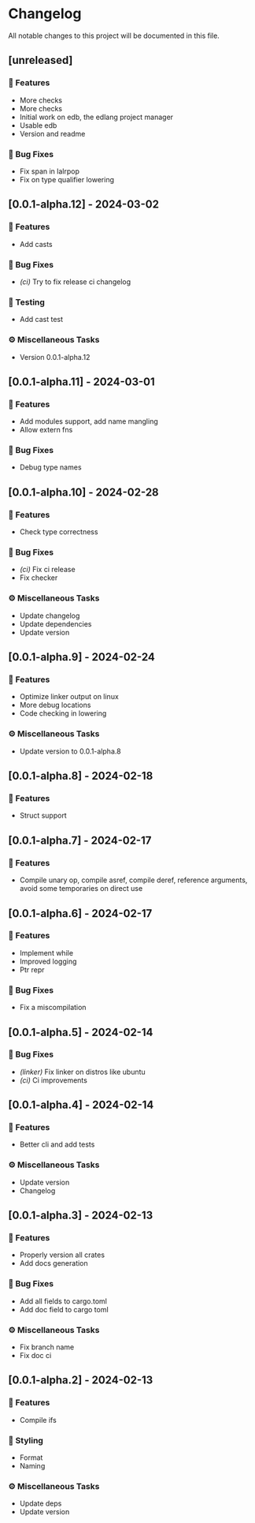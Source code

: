 # Changelog

All notable changes to this project will be documented in this file.

## [unreleased]

### 🚀 Features

- More checks
- More checks
- Initial work on edb, the edlang project manager
- Usable edb
- Version and readme

### 🐛 Bug Fixes

- Fix span in lalrpop
- Fix on type qualifier lowering

## [0.0.1-alpha.12] - 2024-03-02

### 🚀 Features

- Add casts

### 🐛 Bug Fixes

- *(ci)* Try to fix release ci changelog

### 🧪 Testing

- Add cast test

### ⚙️ Miscellaneous Tasks

- Version 0.0.1-alpha.12

## [0.0.1-alpha.11] - 2024-03-01

### 🚀 Features

- Add modules support, add name mangling
- Allow extern fns

### 🐛 Bug Fixes

- Debug type names

## [0.0.1-alpha.10] - 2024-02-28

### 🚀 Features

- Check type correctness

### 🐛 Bug Fixes

- *(ci)* Fix ci release
- Fix checker

### ⚙️ Miscellaneous Tasks

- Update changelog
- Update dependencies
- Update version

## [0.0.1-alpha.9] - 2024-02-24

### 🚀 Features

- Optimize linker output on linux
- More debug locations
- Code checking in lowering

### ⚙️ Miscellaneous Tasks

- Update version to 0.0.1-alpha.8

## [0.0.1-alpha.8] - 2024-02-18

### 🚀 Features

- Struct support

## [0.0.1-alpha.7] - 2024-02-17

### 🚀 Features

- Compile unary op, compile asref, compile deref, reference arguments, avoid some temporaries on direct use

## [0.0.1-alpha.6] - 2024-02-17

### 🚀 Features

- Implement while
- Improved logging
- Ptr repr

### 🐛 Bug Fixes

- Fix a miscompilation

## [0.0.1-alpha.5] - 2024-02-14

### 🐛 Bug Fixes

- *(linker)* Fix linker on distros like ubuntu
- *(ci)* Ci improvements

## [0.0.1-alpha.4] - 2024-02-14

### 🚀 Features

- Better cli and add tests

### ⚙️ Miscellaneous Tasks

- Update version
- Changelog

## [0.0.1-alpha.3] - 2024-02-13

### 🚀 Features

- Properly version all crates
- Add docs generation

### 🐛 Bug Fixes

- Add all fields to cargo.toml
- Add doc field to cargo toml

### ⚙️ Miscellaneous Tasks

- Fix branch name
- Fix doc ci

## [0.0.1-alpha.2] - 2024-02-13

### 🚀 Features

- Compile ifs

### 🎨 Styling

- Format
- Naming

### ⚙️ Miscellaneous Tasks

- Update deps
- Update version

<!-- generated by git-cliff -->
